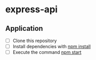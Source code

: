 # express-api

## Application
- [ ] Clone this repository 
- [ ] Install dependencies with [npm install]()
- [ ] Execute the command [npm start]()
